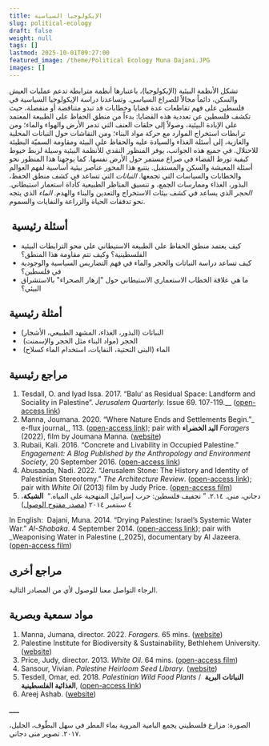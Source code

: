 ```yaml
---
title: الإيكولوجيا السياسية
slug: political-ecology
draft: false
weight: null
tags: []
lastmod: 2025-10-01T09:27:00
featured_image: /theme/Political Ecology Muna Dajani.JPG
images: []
---
```

تشكل الأنظمة البيئية (الإيكولوجيا)، باعتبارها أنظمة مترابطة تدعم عمليات العيش والسكن، دائماً مجالاً للصراع السياسي. وتساعدنا دراسة الإيكولوجيا السياسية في فلسطين على فهم تقاطعات عدة قضايا وخطابات قد تبدو متناقضة أو منفصلة، حيث تكشف فلسطين عن تعددية هذه القضايا: بدءاً من منطق الحفاظ على الطبيعة المعتمد على الإبادة البيئية، وصولاً إلى حلقات العنف التي تدمر الأرض والهواء والماء؛ ومن ترابطات استخراج الموارد مع حركة مواد البناء؛ ومن النقاشات حول النباتات المحلية والغازية، إلى أسئلة الغذاء والسيادة عليه والحفاظ على البيئة ومقاومة السميّة البطيئة للاحتلال. في جميع هذه الجوانب، يوفر المنظور النقدي للأنظمة البيئية وسيلة لربط خيوط كيفية تورط الفضاء في صراع مستمر حول الأرض نفسها. كما يوجهنا هذا المنظور نحو أسئلة المعيشة والسكن والمستقبل. يتتبع هذا المحور عناصر بيئية أساسية لفهم العوالم والخطابات والسياسات التي تجمعها. _النباتات_ التي تساعد في كشف منطق الحفظ، البذور، الغذاء وممارسات الجمع، و تنسيق المناظر الطبيعية كأداة استعمار استيطاني. _الحجر_ الذي يساعد في كشف بيئات الاستخراج والتعدين والبناء والهدم. _الماء_ الذي يتجه نحو تدفقات الحياة والزراعة والنفايات والسموم.

##  **أسئلة رئيسية**

- كيف يعتمد منطق الحفاظ على الطبيعة الاستيطاني على محو الترابطات البيئية الفلسطينية؟ وكيف تتم مقاومة هذا المنطق؟
- كيف تساعد دراسة النباتات والحجر والماء في فهم التضاريس السياسية والوجودية في فلسطين؟ 
- ما هي علاقة الخطاب الاستعماري الاستيطاني حول "إزهار الصحراء" بالاستشراق البيئي؟

## **أمثلة رئيسية**

- النباتات (البذور، الغذاء، المشهد الطبيعي، الأشجار)
-  الحجر (مواد البناء مثل الحجر والإسمنت)
-  الماء (البنى التحتية، النفايات، استخدام الماء كسلاح)

## **مراجع رئيسية**

1. Tesdall, O. and Iyad Issa. 2017. “Balu‘ as Residual Space: Landform and Sociality in Palestine”. _Jerusalem Quarterly._ Issue 69. 107-119.__ ([open-access link](https://www.palestine-studies.org/en/node/213047))
2. Manna, Joumana. 2020. “Where Nature Ends and Settlements Begin.”_ e-flux journal_, 113. ([open-access link](https://www.e-flux.com/journal/113/360006/where-nature-ends-and-settlements-begin/)); pair with **اليد الخضراء** _Foragers_ (2022), film by Joumana Manna. ([website](https://www.jumanamanna.com/Foragers))
3. Rubaii, Kali. 2016. “Concrete and Livability in Occupied Palestine.” _Engagement: A Blog Published by the Anthropology and Environment Society_, 20 September 2016. ([open-access link](https://aesengagement.wordpress.com/2016/09/20/concrete-and-livability-in-occupied-palestine/))
4. Abusaada, Nadi. 2022. “Jerusalem Stone: The History and Identity of Palestinian Stereotomy.” _The Architecture Review_. ([open-access link](https://www.architectural-review.com/essays/city-portraits/jerusalem-stone-the-history-and-identity-of-palestinian-stereotomy)); pair with _White Oil_ (2013) film by Judy Price. ([open-access film](https://www.cultureunplugged.com/documentary/watch-online/play/54968/white-oil))
5. دجاني، منى. ٢.١٤. ” تجفيف فلسطين: حرب إسرائيل المنهجية على المياه.“ _&#160;_**الشبكة**، ٤ سبتمبر ٢٠١٤ ([مصدر مفتوح الوصول](https://al-shabaka.org/briefs/%D8%AA%D8%AC%D9%81%D9%8A%D9%81-%D9%81%D9%84%D8%B3%D8%B7%D9%8A%D9%86-%D8%AD%D8%B1%D8%A8-%D8%A5%D8%B3%D8%B1%D8%A7%D8%A6%D9%8A%D9%84-%D8%A7%D9%84%D9%85%D9%86%D9%87%D8%AC%D9%8A%D8%A9-%D8%B9%D9%84%D9%89-%D8%A7%D9%84%D9%85%D9%8A%D8%A7%D9%87/))

In English:  Dajani, Muna. 2014. “Drying Palestine: Israel’s Systemic Water War.” _Al-Shabaka_. 4 September 2014. ([open-access link](https://al-shabaka.org/briefs/drying-palestine-israels-systemic-water-war/)); pair with _Weaponising Water in Palestine (_2025), documentary by Al Jazeera. ([open-access film](https://www.aljazeera.com/program/people-power/2023/7/27/weaponising-water-in-palestine))

## **مراجع أخرى**

الرجاء التواصل معنا للوصول لأي من المصادر التالية.

## **مواد سمعية وبصرية**

1. Manna, Jumana, director. 2022. _Foragers._ 65 mins. ([website](https://www.jumanamanna.com/Foragers))
2. Palestine Institute for Biodiversity & Sustainability, Bethlehem University. ([website](https://www.palestinenature.org/))
3. Price, Judy, director. 2013. _White Oil._ 64 mins. ([open-access film](https://www.cultureunplugged.com/documentary/watch-online/play/54968/white-oil))
4. Sansour, Vivian. _Palestine Heirloom Seed Library_. ([website](https://viviensansour.com/Palestine-Heirloom))
5. Tesdell, Omar, ed. 2018. _Palestinian Wild Food Plants_ /  **النباتات البرية الغذائية الفلسطينية**, ([open-access link](https://archive.org/details/palwildfoodplants2018/page/n17/mode/2up))
6. Areej Ashab. ([website](https://areejashhab.com/about))

**___**

الصورة: مزارع فلسطيني يجمع البامية المروية بماء المطر في سهل البطّوف، الجليل، ٢٠١٧. تصوير منى دجاني.
